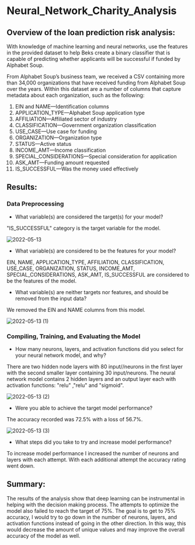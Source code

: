 # Neural_Network_Charity_Analysis

## Overview of the loan prediction risk analysis:

With knowledge of machine learning and neural networks, use the features in the provided dataset to help Beks create a binary classifier that is capable of predicting whether applicants will be successful if funded by Alphabet Soup.

From Alphabet Soup’s business team, we received a CSV containing more than 34,000 organizations that have received funding from Alphabet Soup over the years. Within this dataset are a number of columns that capture metadata about each organization, such as the following:

1) EIN and NAME—Identification columns
2) APPLICATION_TYPE—Alphabet Soup application type
3) AFFILIATION—Affiliated sector of industry
4) CLASSIFICATION—Government organization classification
5) USE_CASE—Use case for funding
6) ORGANIZATION—Organization type
7) STATUS—Active status
8) INCOME_AMT—Income classification
9) SPECIAL_CONSIDERATIONS—Special consideration for application
10) ASK_AMT—Funding amount requested
11) IS_SUCCESSFUL—Was the money used effectively

## Results:

### Data Preprocessing

                                                                                                   
- What variable(s) are considered the target(s) for your model?

"IS_SUCCESSFUL" category is the target variable for the model.

![2022-05-13](https://user-images.githubusercontent.com/96403349/168413386-a94df0a5-d6cb-43e1-891c-4cd91a6a12a5.png)

- What variable(s) are considered to be the features for your model?

 EIN, NAME, APPLICATION_TYPE, AFFILIATION, CLASSIFICATION, USE_CASE, ORGANIZATION, STATUS, INCOME_AMT, SPECIAL_CONSIDERATIONS, ASK_AMT, IS_SUCCESSFUL are considered to be the features of the model. 

- What variable(s) are neither targets nor features, and should be removed from the input data?

We removed the EIN and NAME columns from this model. 

![2022-05-13 (1)](https://user-images.githubusercontent.com/96403349/168413586-80f1b0ba-a53e-4a99-9bb0-c07a95d5b246.png)

### Compiling, Training, and Evaluating the Model

- How many neurons, layers, and activation functions did you select for your neural network model, and why?

There are two hidden node layers with 80 input//neurons in the first layer with the second smaller layer containing 30 input/neurons. The neural network model contains 2 hidden layers and an output layer each with activation functions: "relu" ,"relu" and "sigmoid".

![2022-05-13 (2)](https://user-images.githubusercontent.com/96403349/168413675-3b270c1e-687c-4c73-9274-40314e563672.png)

- Were you able to achieve the target model performance?

The accuracy recorded was 72.5% with a loss of 56.7%. 

![2022-05-13 (3)](https://user-images.githubusercontent.com/96403349/168413787-e6e408a8-1082-4f95-a4b1-af6576246df9.png)

- What steps did you take to try and increase model performance?
 
 To increase model performance I increased the number of neurons and layers with each attempt. With each additional attempt the accuracy rating went down.
 
 ## Summary: 
 The results of the analysis show that deep learning can be instrumental in helping with the decision making process. The attempts to optimize the model also failed to reach the target of 75%. The goal is to get to 75% accuracy, I would try to go down in the number of neurons, layers, and activation functions instead of going in the other direction. In this way, this would decrease the amount of unique values and may improve the overall accuracy of the model as well.
 





